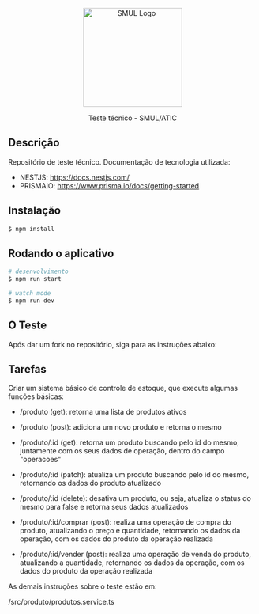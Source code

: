 <p align="center">
  <a href="https://www.prefeitura.sp.gov.br/cidade/secretarias/licenciamento/" target="blank"><img src="https://capital.sp.gov.br/documents/7550836/7535490/URBANISMO_E_LICENCIAMENTO_HORIZONTAL_FUNDO_CLARO_1665756993.png/140853ef-9e0a-ed3d-8534-94a69c00fef8?version=1.0&t=1717188450780" width="200" alt="SMUL Logo" /></a>
</p>

<p align="center">Teste técnico - SMUL/ATIC</p>

## Descrição

Repositório de teste técnico.
Documentação de tecnologia utilizada:

- NESTJS: https://docs.nestjs.com/
- PRISMAIO: https://www.prisma.io/docs/getting-started

## Instalação

```bash
$ npm install
```

## Rodando o aplicativo

```bash
# desenvolvimento
$ npm run start

# watch mode
$ npm run dev
```
## O Teste

Após dar um fork no repositório, siga para as instruções abaixo:

## Tarefas

Criar um sistema básico de controle de estoque, que execute algumas funções básicas:
  - /produto (get): 
    retorna uma lista de produtos ativos

  - /produto (post):
    adiciona um novo produto e retorna o mesmo

  - /produto/:id (get):
    retorna um produto buscando pelo id do mesmo, juntamente com os seus dados de operação, dentro do campo "operacoes"

  - /produto/:id (patch):
    atualiza um produto buscando pelo id do mesmo, retornando os dados do produto atualizado

  - /produto/:id (delete):
    desativa um produto, ou seja, atualiza o status do mesmo para false e retorna seus dados atualizados

  - /produto/:id/comprar (post):
    realiza uma operação de compra do produto, atualizando o preço e quantidade, retornando os dados da operação, com os dados do produto da operação realizada

  - /produto/:id/vender (post):
    realiza uma operação de venda do produto, atualizando a quantidade, retornando os dados da operação, com os dados do produto da operação realizada

As demais instruções sobre o teste estão em:

  /src/produto/produtos.service.ts
